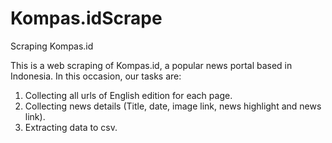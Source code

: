 # Kompas.idScrape
Scraping Kompas.id

This is a web scraping of Kompas.id, a popular news portal based in Indonesia. In this occasion, our tasks are:
1. Collecting all urls of English edition for each page.
2. Collecting news details (Title, date, image link, news highlight and news link).
3. Extracting data to csv.
